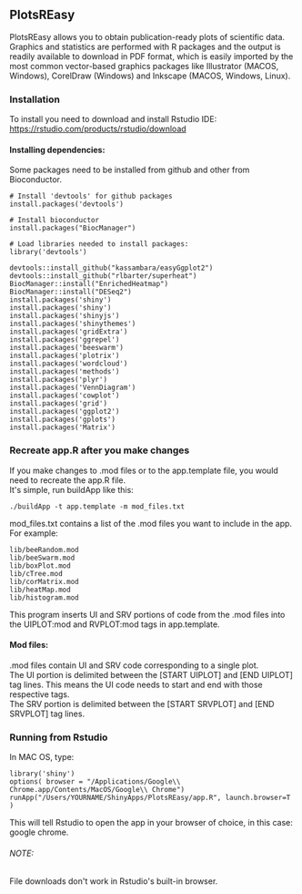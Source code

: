 ## PlotsREasy
PlotsREasy allows you to obtain publication-ready plots of scientific data.  
Graphics and statistics are performed with R packages and the output is readily available to download in PDF format, which is easily imported by the most common vector-based graphics packages like Illustrator (MACOS, Windows), CorelDraw (Windows) and Inkscape (MACOS, Windows, Linux).

### Installation
To install you need to download and install Rstudio IDE:  
https://rstudio.com/products/rstudio/download  

#### Installing dependencies:

Some packages need to be installed from github and other from Bioconductor.  

```
# Install 'devtools' for github packages
install.packages('devtools')

# Install bioconductor
install.packages("BiocManager")

# Load libraries needed to install packages:
library('devtools')

devtools::install_github("kassambara/easyGgplot2")
devtools::install_github("rlbarter/superheat")
BiocManager::install("EnrichedHeatmap")
BiocManager::install("DESeq2")
install.packages('shiny')
install.packages('shiny')
install.packages('shinyjs')
install.packages('shinythemes')
install.packages('gridExtra')
install.packages('ggrepel')
install.packages('beeswarm')
install.packages('plotrix')
install.packages('wordcloud')
install.packages('methods')
install.packages('plyr')
install.packages('VennDiagram')
install.packages('cowplot')
install.packages('grid')
install.packages('ggplot2')
install.packages('gplots')
install.packages('Matrix')
```


### Recreate app.R after you make changes

If you make changes to .mod files or to the app.template file, you would need to recreate the app.R file.  
It's simple, run buildApp like this:  

```
./buildApp -t app.template -m mod_files.txt
```

mod_files.txt contains a list of the .mod files you want to include in the app.  
For example:  
```
lib/beeRandom.mod
lib/beeSwarm.mod
lib/boxPlot.mod
lib/cTree.mod
lib/corMatrix.mod
lib/heatMap.mod
lib/histogram.mod
```

This program inserts UI and SRV portions of code from the .mod files into the UIPLOT:mod and RVPLOT:mod tags in app.template.  

#### Mod files:
.mod files contain UI and SRV code corresponding to a single plot.  
The UI portion is delimited between the [START UIPLOT] and [END UIPLOT] tag lines. This means the UI code needs to start and end with those respective tags.  
The SRV portion is delimited between the [START SRVPLOT] and [END SRVPLOT] tag lines.  


### Running from Rstudio

In MAC OS, type:  
```
library('shiny')
options( browser = "/Applications/Google\\ Chrome.app/Contents/MacOS/Google\\ Chrome")
runApp("/Users/YOURNAME/ShinyApps/PlotsREasy/app.R", launch.browser=T )
```
This will tell Rstudio to open the app in your browser of choice, in this case: google chrome.  

###### NOTE:
File downloads don't work in Rstudio's built-in browser.  
